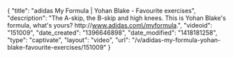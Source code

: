 {
    "title": "adidas My Formula | Yohan Blake - Favourite exercises",
    "description": "The A-skip, the B-skip and high knees. This is Yohan Blake's formula, what's yours? http:\/\/www.adidas.com\/myformula.",
    "videoid": "151009",
    "date_created": "1396646898",
    "date_modified": "1418181258",
    "type": "captivate",
    "layout": "video",
    "url": "\/v\/adidas-my-formula-yohan-blake-favourite-exercises\/151009"
}
